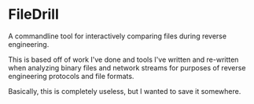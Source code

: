 # FileDrill

A commandline tool for interactively comparing files during reverse engineering.

This is based off of work I've done and tools I've written and re-written when analyzing binary files and network streams for purposes of reverse engineering protocols and file formats.

Basically, this is completely useless, but I wanted to save it somewhere.
